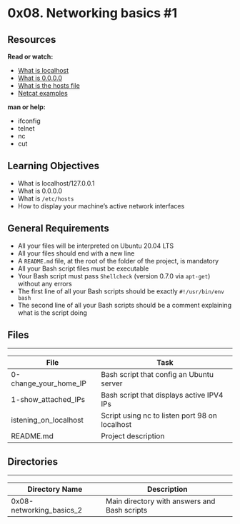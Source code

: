 # 0x08. Networking basics #1

## Resources
**Read or watch:**

- [What is localhost](https://en.m.wikipedia.org/wiki/Localhost)
- [What is 0.0.0.0](https://en.m.wikipedia.org/wiki/0.0.0.0)
- [What is the hosts file](https://www.makeuseof.com/tag/modify-manage-hosts-file-linux/)
- [Netcat examples](https://www.thegeekstuff.com/2012/04/nc-command-examples/)

**man or help:**

- ifconfig
- telnet
- nc
- cut


## Learning Objectives

* What is localhost/127.0.0.1
* What is 0.0.0.0
* What is `/etc/hosts`
* How to display your machine’s active network interfaces


## General Requirements

- All your files will be interpreted on Ubuntu 20.04 LTS
- All your files should end with a new line
- A `README.md` file, at the root of the folder of the project, is mandatory
- All your Bash script files must be executable
- Your Bash script must pass `Shellcheck` (version 0.7.0 via `apt-get`) without any errors
- The first line of all your Bash scripts should be exactly `#!/usr/bin/env bash`
- The second line of all your Bash scripts should be a comment explaining what is the script doing


## Files
---
|File|Task|
|---|---|
|0-change_your_home_IP | Bash script that config an Ubuntu server|
|1-show_attached_IPs | Bash script that displays active IPV4 IPs|
|istening_on_localhost | Script using nc to listen port 98 on localhost|
|README.md|Project description|

## Directories
---
Directory Name | Description
---|---
0x08-networking_basics_2 | Main directory with answers and Bash scripts